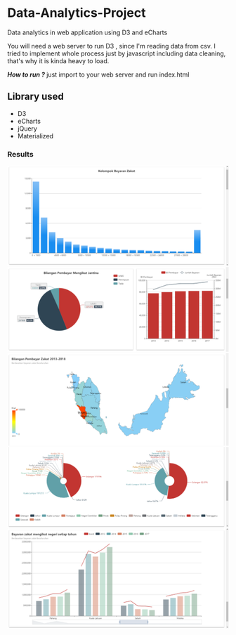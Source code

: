 # Data-Analytics-Project
Data analytics in web application using D3 and eCharts

You will need a web server to run D3 , since I'm reading data from csv. I tried to implement whole process just by javascript including data cleaning, that's why it is kinda heavy to load.

***How to run ?***
just import to your web server and run index.html

## Library used ##

* D3
* eCharts
* jQuery
* Materialized

### Results ###

![](https://github.com/ammarsyatbi/Data-Analytics-Project/blob/master/PPZ/result/paymentcluster.png)
![](https://github.com/ammarsyatbi/Data-Analytics-Project/blob/master/PPZ/result/ppz1.png)
![](https://github.com/ammarsyatbi/Data-Analytics-Project/blob/master/PPZ/result/ppz2.png)
![](https://github.com/ammarsyatbi/Data-Analytics-Project/blob/master/PPZ/result/ppz3.png)
![](https://github.com/ammarsyatbi/Data-Analytics-Project/blob/master/PPZ/result/ppz4.png)